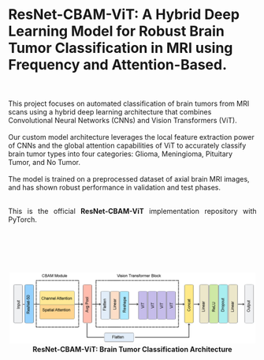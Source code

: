 # ResNet-CBAM-ViT: A Hybrid Deep Learning Model for Robust Brain Tumor Classification in MRI using Frequency and Attention-Based.
<br><br>
This project focuses on automated classification of brain tumors from MRI scans using a hybrid deep learning architecture that combines Convolutional Neural Networks (CNNs) and Vision Transformers (ViT).
<br><br>
Our custom model architecture leverages the local feature extraction power of CNNs and the global attention capabilities of ViT to accurately classify brain tumor types into four categories:
Glioma, Meningioma, Pituitary Tumor, and No Tumor.
<br><br>
The model is trained on a preprocessed dataset of axial brain MRI images, and has shown robust performance in validation and test phases.
<br><br>

<p align="justify">
This is the official <strong>ResNet-CBAM-ViT</strong> implementation repository with PyTorch.<br/><br/>

</p>
<p align="center">
<br><br><br><br>
<img src="imgs/ResNet-CBAM-ViT.png" width="500">
<br>
<b>ResNet-CBAM-ViT: Brain Tumor Classification Architecture</b>
<br><br><br><br>
</p>
